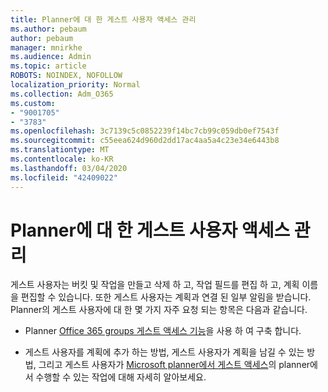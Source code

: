 ```yaml
---
title: Planner에 대 한 게스트 사용자 액세스 관리
ms.author: pebaum
author: pebaum
manager: mnirkhe
ms.audience: Admin
ms.topic: article
ROBOTS: NOINDEX, NOFOLLOW
localization_priority: Normal
ms.collection: Adm_O365
ms.custom:
- "9001705"
- "3783"
ms.openlocfilehash: 3c7139c5c0852239f14bc7cb99c059db0ef7543f
ms.sourcegitcommit: c55eea624d960d2dd17ac4aa5a4c23e34e6443b8
ms.translationtype: MT
ms.contentlocale: ko-KR
ms.lasthandoff: 03/04/2020
ms.locfileid: "42409022"
---
```

# <a name="manage-guest-user-access-to-planner"></a>Planner에 대 한 게스트 사용자 액세스 관리

게스트 사용자는 버킷 및 작업을 만들고 삭제 하 고, 작업 필드를 편집 하 고, 계획 이름을 편집할 수 있습니다. 또한 게스트 사용자는 계획과 연결 된 일부 알림을 받습니다. Planner의 게스트 사용자에 대 한 몇 가지 자주 요청 되는 항목은 다음과 같습니다.

- Planner [Office 365 groups 게스트 액세스 기능](https://support.office.com/article/Adding-guests-to-Office-365-Groups-bfc7a840-868f-4fd6-a390-f347bf51aff6)을 사용 하 여 구축 합니다. 

- 게스트 사용자를 계획에 추가 하는 방법, 게스트 사용자가 계획을 남길 수 있는 방법, 그리고 게스트 사용자가 [Microsoft planner에서 게스트 액세스](https://support.office.com/article/Guest-access-in-Microsoft-Planner-cc5d7f96-dced-4da4-ab62-08c72d9759c6)의 planner에서 수행할 수 있는 작업에 대해 자세히 알아보세요.
